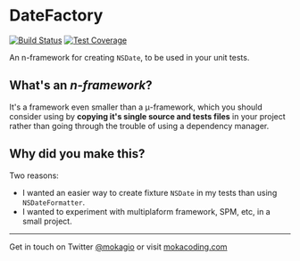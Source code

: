 # DateFactory

[![Build Status](https://travis-ci.org/mokagio/DateFactory.svg?branch=master)](https://travis-ci.org/mokagio/DateFactory)
[![Test Coverage](https://codeclimate.com/github/mokagio/DateFactory/badges/coverage.svg)](https://codeclimate.com/github/mokagio/DateFactory/coverage)

An n-framework for creating `NSDate`, to be used in your unit tests.

## What's an _n-framework_?

It's a framework even smaller than a μ-framework, which you should consider
using by **copying it's single source and tests files** in your project rather
than going through the trouble of using a dependency manager.

## Why did you make this?

Two reasons:

- I wanted an easier way to create fixture `NSDate` in my tests than
using `NSDateFormatter`.
- I wanted to experiment with multiplaform framework, SPM, etc, in a small project.

---

Get in touch on Twitter [@mokagio](https://twitter.com/mokagio) or visit [mokacoding.com](http://mokacoding.com)
